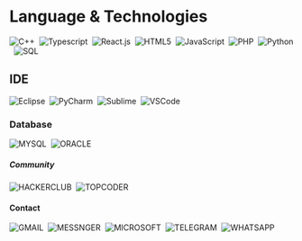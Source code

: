 # Language & Technologies
![C++](https://img.shields.io/badge/C%2B%2B-00599C?style=for-the-badge&logo=c%2B%2B&logoColor=white)&nbsp;
![Typescript](https://img.shields.io/badge/TypeScript-007ACC?style=for-the-badge&logo=typescript&logoColor=white)&nbsp;
![React.js](https://img.shields.io/badge/React-20232A?style=for-the-badge&logo=react&logoColor=61DAFB)&nbsp;
![HTML5](https://img.shields.io/badge/HTML5-E34F26?style=for-the-badge&logo=html5&logoColor=white)&nbsp;
![JavaScript](https://img.shields.io/badge/JavaScript-323330?style=for-the-badge&logo=javascript&logoColor=F7DF1E)&nbsp;
![PHP](https://img.shields.io/badge/PHP-777BB4?style=for-the-badge&logo=php&logoColor=white)&nbsp;
![Python](https://img.shields.io/badge/Python-FFD43B?style=for-the-badge&logo=python&logoColor=blue)&nbsp;
![SQL](https://img.shields.io/badge/PLSQL-F80000?style=for-the-badge&logo=oracle&logoColor=black)&nbsp;

## IDE
![Eclipse](https://img.shields.io/badge/Eclipse-2C2255?style=for-the-badge&logo=eclipse&logoColor=white)&nbsp;
![PyCharm](https://img.shields.io/badge/PyCharm-000000.svg?&style=for-the-badge&logo=PyCharm&logoColor=white)&nbsp;
![Sublime](https://img.shields.io/badge/sublime_text-%23575757.svg?&style=for-the-badge&logo=sublime-text&logoColor=important)&nbsp;
![VSCode](https://img.shields.io/badge/VSCode-0078D4?style=for-the-badge&logo=visual%20studio%20code&logoColor=white)&nbsp;

### Database
![MYSQL](https://img.shields.io/badge/MySQL-005C84?style=for-the-badge&logo=mysql&logoColor=white)&nbsp;
![ORACLE](https://img.shields.io/badge/Oracle-F80000?style=for-the-badge&logo=Oracle&logoColor=white)&nbsp;

##### Community
![HACKERCLUB](https://img.shields.io/badge/Hack%20Club-EC3750?style=for-the-badge&logo=Hack%20Club&logoColor=white)&nbsp;
![TOPCODER](https://img.shields.io/badge/Topcoder-29A7DF?style=for-the-badge&logo=Topcoder&logoColor=white)&nbsp;


#### Contact
![GMAIL](https://img.shields.io/badge/Gmail-D14836?style=for-the-badge&logo=gmail&logoColor=white)&nbsp;
![MESSNGER](https://img.shields.io/badge/Messenger-00B2FF?style=for-the-badge&logo=messenger&logoColor=white)&nbsp;
![MICROSOFT](https://img.shields.io/badge/Microsoft_Outlook-0078D4?style=for-the-badge&logo=microsoft-outlook&logoColor=white)&nbsp;
![TELEGRAM](https://img.shields.io/badge/Telegram-2CA5E0?style=for-the-badge&logo=telegram&logoColor=white)&nbsp;
![WHATSAPP](https://img.shields.io/badge/WhatsApp-25D366?style=for-the-badge&logo=whatsapp&logoColor=white)&nbsp;
